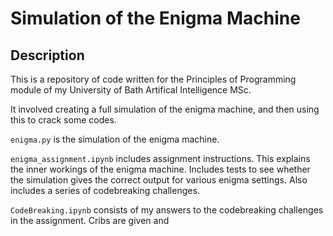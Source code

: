 # Simulation of the Enigma Machine

## Description
This is a repository of code written for the Principles of Programming module of my University of Bath Artifical Intelligence MSc.

It involved creating a full simulation of the enigma machine, and then using this to crack some codes.

`enigma.py` is the simulation of the enigma machine.

`enigma_assignment.ipynb` includes assignment instructions. This explains the inner workings of the enigma machine. Includes tests to see whether the simulation gives the correct output for various enigma settings. Also includes a series of codebreaking challenges.

`CodeBreaking.ipynb` consists of my answers to the codebreaking challenges in the assignment. Cribs are given and 

